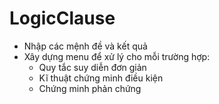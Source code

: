 ﻿# LogicClause

- Nhập các mệnh đề và kết quả
- Xây dựng menu để xử lý cho mỗi trường hợp:
	+ Quy tắc suy diễn đơn giản
	+ Kĩ thuật chứng minh điều kiện
	+ Chứng minh phản chứng
